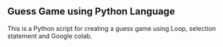 ## Guess Game using Python Language
This is a Python script for creating a guess game using Loop, selection statement and Google colab.
